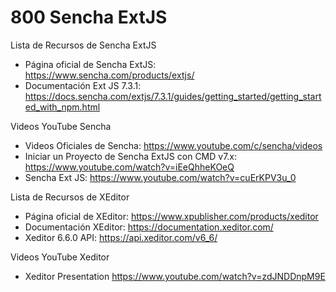 # 800 Sencha ExtJS

Lista de Recursos de Sencha ExtJS

* Página oficial de Sencha ExtJS: https://www.sencha.com/products/extjs/
* Documentación Ext JS 7.3.1: https://docs.sencha.com/extjs/7.3.1/guides/getting_started/getting_started_with_npm.html

Videos YouTube Sencha

* Videos Oficiales de Sencha: https://www.youtube.com/c/sencha/videos
* Iniciar un Proyecto de Sencha ExtJS con CMD v7.x: https://www.youtube.com/watch?v=iEeQhheKOeQ
* Sencha Ext JS: https://www.youtube.com/watch?v=cuErKPV3u_0



Lista de Recursos de XEditor

* Página oficial de XEditor: https://www.xpublisher.com/products/xeditor
* Documentación XEditor: https://documentation.xeditor.com/
* Xeditor 6.6.0 API: https://api.xeditor.com/v6_6/

Videos YouTube Xeditor

* Xeditor Presentation https://www.youtube.com/watch?v=zdJNDDnpM9E



